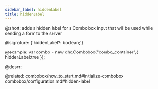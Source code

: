 ```yaml
---
sidebar_label: hiddenLabel
title: hiddenLabel
---          
```


@short: adds a hidden label for a Combo box input that will be used while sending a form to the server

@signature: {'hiddenLabel?: boolean;'}

@example: 
var combo = new dhx.Combobox("combo_container",{
    hiddenLabel:true
});



@descr: 

@related: combobox/how_to_start.md#initialize-combobox
combobox/configuration.md#hidden-label


